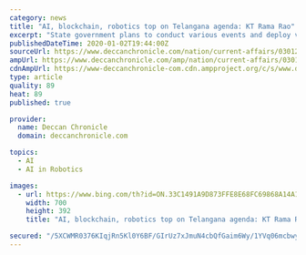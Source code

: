 ```yaml
---
category: news
title: "AI, blockchain, robotics top on Telangana agenda: KT Rama Rao"
excerpt: "State government plans to conduct various events and deploy various projects by using artificial intelligence (AI) in 2020 ... on how his government had always given importance to emerging technologies such as AI, blockchain and robotics. “We launched our Information and Communications Technology (ICT) policy in 2016 in an attempt to a ..."
publishedDateTime: 2020-01-02T19:44:00Z
sourceUrl: https://www.deccanchronicle.com/nation/current-affairs/030120/ai-blockchain-robotics-top-on-telangana-agenda-kt-rama-rao.html
ampUrl: https://www.deccanchronicle.com/amp/nation/current-affairs/030120/ai-blockchain-robotics-top-on-telangana-agenda-kt-rama-rao.html
cdnAmpUrl: https://www-deccanchronicle-com.cdn.ampproject.org/c/s/www.deccanchronicle.com/amp/nation/current-affairs/030120/ai-blockchain-robotics-top-on-telangana-agenda-kt-rama-rao.html
type: article
quality: 89
heat: 89
published: true

provider:
  name: Deccan Chronicle
  domain: deccanchronicle.com

topics:
  - AI
  - AI in Robotics

images:
  - url: https://www.bing.com/th?id=ON.33C1491A9D873FFE8E68FC69868A14A1
    width: 700
    height: 392
    title: "AI, blockchain, robotics top on Telangana agenda: KT Rama Rao"

secured: "/5XCWMR0376KIqjRn5Kl0Y6BF/GIrUz7xJmuN4cbQfGaim6Wy/1YVq06mcbwy17xEgSJWng5c8chfSi2oe+dFgjj+JQkbkR5Mc7zJ+7gOnP3yV1YeVGOH6FwR1Cl3x4U74Ga4/Izx81tHfdT7WxMK4sFkoVwiI8jubfaijXRfM7+lDrut1ACExoD726qzFKr58NOTNHAs4sdoks7aBfxjT4rH7k2kl0kygQLNBhM456uraIK2xBVLV/QGX5RItsNx+pRxZUHvsHPDcCQy8GFcw==;7+gS+1XHmUR6nLjNJHO3cQ=="
---
```


